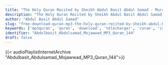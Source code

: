 ```yaml
---
title: "The Holy Quran Recited by Sheikh Abdul Basit Abdul Samad - Murattal"
description: "The Holy Quran Recited by Sheikh Abdul Basit Abdul Samad - Murattal"
author: "Abdul Basit Abdul Samad"
slug: "free-download-quran-mp3-the-holy-quran-recited-by-sheikh-abdul-basit-abdul-samad---murattal"
keywords: ['mp3quran', 'quran', 'download', 'télécharger', 'coran', 'islam', 'Abdulbasit', 'Abdulsamad', 'Abdulbassit', 'Abdussamad', 'عبد', 'الباسط', 'عبد', 'الصمد', 'قرآن', 'مصحف', 'مرتل', 'مجود', 'القرآن', 'الكريم', 'المصحف', 'المرتل', 'المجود', 'إسلام', 'تحميل']
identifier: "Abdulbasit_Abdulsamad_Mojawwad_MP3_Quran_144"
draft: false
---
```


{{< audioPlaylistInternetArchive "Abdulbasit_Abdulsamad_Mojawwad_MP3_Quran_144">}}
